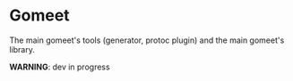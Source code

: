 # Gomeet

The main gomeet's tools (generator, protoc plugin) and the main gomeet's library.

__WARNING__: dev in progress
